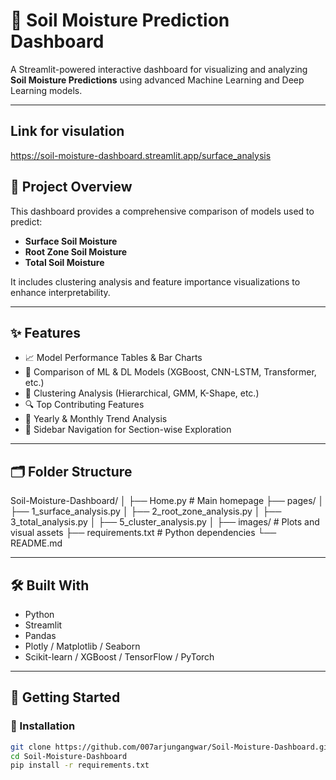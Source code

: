 # 🌱 Soil Moisture Prediction Dashboard

A Streamlit-powered interactive dashboard for visualizing and analyzing **Soil Moisture Predictions** using advanced Machine Learning and Deep Learning models.

---
## Link for visulation 
<https://soil-moisture-dashboard.streamlit.app/surface_analysis>
## 📌 Project Overview

This dashboard provides a comprehensive comparison of models used to predict:

- **Surface Soil Moisture**
- **Root Zone Soil Moisture**
- **Total Soil Moisture**

It includes clustering analysis and feature importance visualizations to enhance interpretability.

---

## ✨ Features

- 📈 Model Performance Tables & Bar Charts  
- 🧠 Comparison of ML & DL Models (XGBoost, CNN-LSTM, Transformer, etc.)  
- 🧩 Clustering Analysis (Hierarchical, GMM, K-Shape, etc.)  
- 🔍 Top Contributing Features  
- 📅 Yearly & Monthly Trend Analysis  
- 📂 Sidebar Navigation for Section-wise Exploration  

---

## 🗂️ Folder Structure

Soil-Moisture-Dashboard/
│
├── Home.py # Main homepage
├── pages/
│ ├── 1_surface_analysis.py
│ ├── 2_root_zone_analysis.py
│ ├── 3_total_analysis.py
│ ├── 5_cluster_analysis.py
│
├── images/ # Plots and visual assets
├── requirements.txt # Python dependencies
└── README.md 



---

## 🛠️ Built With

- Python
- Streamlit
- Pandas
- Plotly / Matplotlib / Seaborn
- Scikit-learn / XGBoost / TensorFlow / PyTorch

---

## 🚀 Getting Started

### 🔧 Installation

```bash
git clone https://github.com/007arjungangwar/Soil-Moisture-Dashboard.git
cd Soil-Moisture-Dashboard
pip install -r requirements.txt


